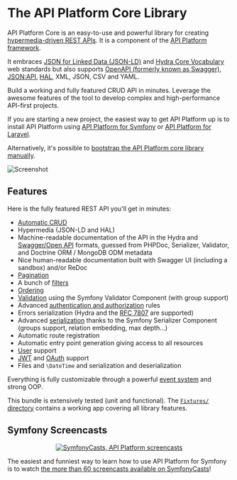 # The API Platform Core Library

API Platform Core is an easy-to-use and powerful library for creating [hypermedia-driven REST APIs](https://en.wikipedia.org/wiki/HATEOAS).
It is a component of the [API Platform framework](https://api-platform.com).

It embraces [JSON for Linked Data (JSON-LD)](https://json-ld.org/) and [Hydra Core Vocabulary](https://www.hydra-cg.com/) web
standards but also supports [OpenAPI (formerly known as Swagger)](https://www.openapis.org/), [JSON:API](https://jsonapi.org/), [HAL](https://stateless.co/hal_specification.html), XML, JSON, CSV and YAML.

Build a working and fully featured CRUD API in minutes. Leverage the awesome features of the tool to develop complex and
high-performance API-first projects.

If you are starting a new project, the easiest way to get API Platform up is to install
API Platform using [API Platform for Symfony](../symfony/index.md) or [API Platform for Laravel](../laravel/index.md).

Alternatively, it's possible to [bootstrap the API Platform core library manually](../core/bootstrap.md).

![Screenshot](../symfony/images/swagger-ui-1.png)

## Features

Here is the fully featured REST API you'll get in minutes:

- [Automatic CRUD](operations.md)
- Hypermedia (JSON-LD and HAL)
- Machine-readable documentation of the API in the Hydra and [Swagger/Open API](openapi.md) formats,
  guessed from PHPDoc, Serializer, Validator, and Doctrine ORM / MongoDB ODM metadata
- Nice human-readable documentation built with Swagger UI (including a sandbox) and/or ReDoc
- [Pagination](pagination.md)
- A bunch of [filters](filters.md)
- [Ordering](default-order.md)
- [Validation](validation.md) using the Symfony Validator Component (with group support)
- Advanced [authentication and authorization](security.md) rules
- Errors serialization (Hydra and the [RFC 7807](https://tools.ietf.org/html/rfc7807) are supported)
- Advanced [serialization](serialization.md) thanks to the Symfony Serializer Component (groups support, relation embedding, max depth...)
- Automatic route registration
- Automatic entry point generation giving access to all resources
- [User](user.md) support
- [JWT](jwt.md) and [OAuth](https://oauth.net/) support
- Files and `\DateTime` and serialization and deserialization

Everything is fully customizable through a powerful [event system](events.md) and strong OOP.

This bundle is extensively tested (unit and functional). The [`Fixtures/` directory](https://github.com/api-platform/core/tree/main/tests/Fixtures) contains a working app covering all library features.

## Symfony Screencasts

<p align="center" class="symfonycasts"><a href="https://symfonycasts.com/tracks/rest?cid=apip#api-platform-3"><img src="../symfony/images/symfonycasts-player.png" alt="SymfonyCasts, API Platform screencasts"></a></p>

The easiest and funniest way to learn how to use API Platform for Symfony is to watch [the more than 60 screencasts available on SymfonyCasts](https://symfonycasts.com/tracks/rest?cid=apip#api-platform-3)!
